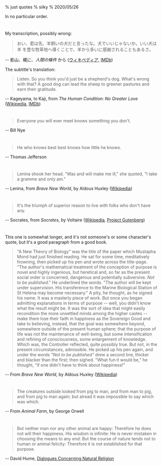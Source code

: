 % just quotes
% siiky
% 2020/05/26

In no particular order.

#

My transcription, possibly wrong:

> おい、君は先、羊飼いの犬だと言ったな。犬でいいじゃないか。いい犬は羊
> を豊な牧草地へ導くことで、羊から多いに感謝されることもあるさ。

 -- 影山、梶に、_人間の條件_ から ([ウィキペディア][human_condition_wp_jp],
[IMDb][human_condition_imdb])

The subtitle's translation:

> Listen. So you think you'd just be a shepherd's dog. What's wrong with that?
> A good dog can lead the sheep to greener pastures and earn their gratitude.

 -- Kageyama, to Kaji, from _The Human Condition: No Greater Love_
([Wikipedia][human_condition_wp_en], [IMDb][human_condition_imdb])

#

> Everyone you will ever meet knows something you don't.

 -- Bill Nye

#

> He who knows best best knows how little he knows.

 -- Thomas Jefferson

#

> Lenina shook her head. "Was and will make me ill," she quoted, "I take a
> gramme and only am."

-- Lenina, from _Brave New World_, by Aldous Huxley
([Wikipedia][brave_new_world_huxley_wp])

#

> It's the triumph of superior reason to live with folks who don't have any.

-- Socrates, from _Socrates_, by Voltaire ([Wikipedia][socrates_voltaire_wp],
[Project Gutenberg][socrates_voltaire_pg])

#

This one is somewhat longer, and it's not someone's or some character's quote,
but it's a good paragraph from a good book.

> "A New Theory of Biology" was the title of the paper which Mustapha Mond had
> just finished reading. He sat for some time, meditatively frowning, then
> picked up his pen and wrote across the title-page. "The author's mathematical
> treatment of the conception of purpose is novel and highly ingenious, but
> heretical and, so far as the present social order is concerned, dangerous and
> potentially subversive. _Not to be published_." He underlined the words. "The
> author will be kept under supervision. His transference to the Marine
> Biological Station of St Helena may become necessary." A pity, he thought, as
> he signed his name. It was a masterly piece of work. But once you began
> admitting explanations in terms of purpose -- well, you didn't know what the
> result might be. It was the sort of idea that might easily recondition the
> more unsettled minds among the higher castes -- make them lose their faith in
> happiness as the Sovereign Good and take to believing, instead, that the goal
> was somewhere beyond, somewhere outside of the present human sphere; that the
> purpose of life was not the maintenance of well-being, but some
> intensification and refining of consciousness, some enlargement of knowledge.
> Which was, the Controller reflected, quite possibly true. But not, in the
> present circumstances, admissible. He picked up his pen again, and under the
> words _"Not to be published"_ drew a second line, thicker and blacker than
> the first; then sighed. "What fun it would be," he thought, "if one didn't
> have to think about happiness!"

-- From _Brave New World_, by Aldous Huxley
([Wikipedia][brave_new_world_huxley_wp])

#

> The creatures outside looked from pig to man, and from man to pig, and from
> pig to man again; but alread it was impossible to say which was which.

-- From _Animal Farm_, by George Orwell

#

> But neither man nor any other animal are happy: Therefore he does not will
> their happiness. His wisdom is infinite: He is never mistaken in choosing the
> means to any end: But the course of nature tends not to human or animal
> felicity: Therefore it is not established for that purpose.

-- David Hume, [Dialogues Concerning Natural
Religion][dialogues_concerning_natural_religion]

[brave_new_world_huxley_wp]: https://en.wikipedia.org/wiki/Brave_new_world
[human_condition_imdb]: https://www.imdb.com/title/tt0053114/
[human_condition_wp_en]: https://en.wikipedia.org/wiki/The_Human_Condition_%28film_series%29
[human_condition_wp_jp]: https://ja.wikipedia.org/wiki/%E4%BA%BA%E9%96%93%E3%81%AE%E6%A2%9D%E4%BB%B6_%28%E6%98%A0%E7%94%BB%29
[socrates_voltaire_pg]: https://www.gutenberg.org/ebooks/4683
[socrates_voltaire_wp]: https://en.wikipedia.org/wiki/Voltaire%27s_Socrates_%28play%29
[dialogues_concerning_natural_religion]: https://en.wikipedia.org/wiki/Problem_of_evil#David_Hume
